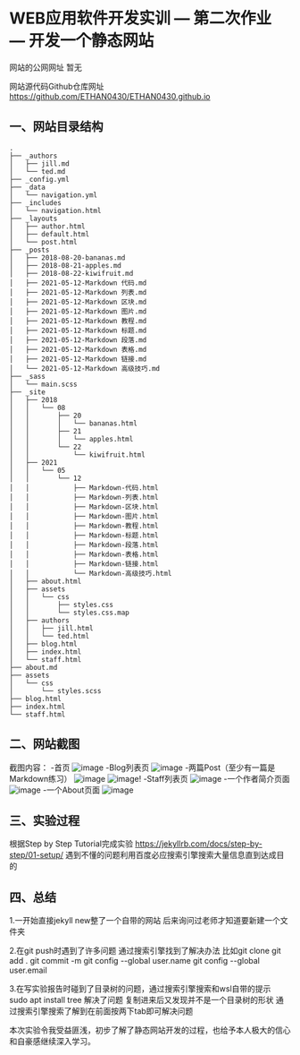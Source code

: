 # WEB应用软件开发实训 — 第二次作业 — 开发一个静态网站

网站的公网网址           暂无

网站源代码Github仓库网址 https://github.com/ETHAN0430/ETHAN0430.github.io

## 一、网站目录结构

    .
    ├── _authors
    │   ├── jill.md
    │   └── ted.md
    ├── _config.yml
    ├── _data
    │   └── navigation.yml
    ├── _includes
    │   └── navigation.html
    ├── _layouts
    │   ├── author.html
    │   ├── default.html
    │   └── post.html
    ├── _posts
    │   ├── 2018-08-20-bananas.md
    │   ├── 2018-08-21-apples.md
    │   ├── 2018-08-22-kiwifruit.md
    │   ├── 2021-05-12-Markdown 代码.md
    │   ├── 2021-05-12-Markdown 列表.md
    │   ├── 2021-05-12-Markdown 区块.md
    │   ├── 2021-05-12-Markdown 图片.md
    │   ├── 2021-05-12-Markdown 教程.md
    │   ├── 2021-05-12-Markdown 标题.md
    │   ├── 2021-05-12-Markdown 段落.md
    │   ├── 2021-05-12-Markdown 表格.md
    │   ├── 2021-05-12-Markdown 链接.md
    │   └── 2021-05-12-Markdown 高级技巧.md
    ├── _sass
    │   └── main.scss
    ├── _site
    │   ├── 2018
    │   │   └── 08
    │   │       ├── 20
    │   │       │   └── bananas.html
    │   │       ├── 21
    │   │       │   └── apples.html
    │   │       └── 22
    │   │           └── kiwifruit.html
    │   ├── 2021
    │   │   └── 05
    │   │       └── 12
    │   │           ├── Markdown-代码.html
    │   │           ├── Markdown-列表.html
    │   │           ├── Markdown-区块.html
    │   │           ├── Markdown-图片.html
    │   │           ├── Markdown-教程.html
    │   │           ├── Markdown-标题.html
    │   │           ├── Markdown-段落.html
    │   │           ├── Markdown-表格.html
    │   │           ├── Markdown-链接.html
    │   │           └── Markdown-高级技巧.html
    │   ├── about.html
    │   ├── assets
    │   │   └── css
    │   │       ├── styles.css
    │   │       └── styles.css.map
    │   ├── authors
    │   │   ├── jill.html
    │   │   └── ted.html
    │   ├── blog.html
    │   ├── index.html
    │   └── staff.html
    ├── about.md
    ├── assets
    │   └── css
    │       └── styles.scss
    ├── blog.html
    ├── index.html
    └── staff.html

## 二、网站截图
截图内容：
-首页
![image](https://user-images.githubusercontent.com/71263363/118358172-3ac82980-b5b0-11eb-9160-74b6cb394ad8.png)
-Blog列表页
![image](https://user-images.githubusercontent.com/71263363/118358182-41ef3780-b5b0-11eb-92b0-b18d4dad01c8.png)
-两篇Post（至少有一篇是Markdown练习）
![image](https://user-images.githubusercontent.com/71263363/118358211-68ad6e00-b5b0-11eb-9625-1ba78cf86373.png)
![image](https://user-images.githubusercontent.com/71263363/118358226-719e3f80-b5b0-11eb-9a79-aaff474dc6d4.png)!
-Staff列表页
![image](https://user-images.githubusercontent.com/71263363/118358249-8da1e100-b5b0-11eb-9fb3-27c5788bd7d5.png)
-一个作者简介页面
![image](https://user-images.githubusercontent.com/71263363/118358323-d3f74000-b5b0-11eb-97ff-fcb1c677aaa6.png)
-一个About页面
![image](https://user-images.githubusercontent.com/71263363/118358333-e1142f00-b5b0-11eb-940f-c2274d7f5e67.png)


## 三、实验过程
根据Step by Step Tutorial完成实验
https://jekyllrb.com/docs/step-by-step/01-setup/
遇到不懂的问题利用百度必应搜索引擎搜索大量信息直到达成目的


## 四、总结
1.一开始直接jekyll new整了一个自带的网站 后来询问过老师才知道要新建一个文件夹

2.在git push时遇到了许多问题 
  通过搜索引擎找到了解决办法
  比如git clone
      git add .
      git commit -m
      git config --global user.name
      git config --global user.email
      
3.在写实验报告时碰到了目录树的问题，通过搜索引擎搜索和wsl自带的提示 sudo apt install tree 解决了问题
  复制进来后又发现并不是一个目录树的形状 通过搜索引擎搜索了解到在前面按两下tab即可解决问题
  
本次实验令我受益匪浅，初步了解了静态网站开发的过程，也给予本人极大的信心和自豪感继续深入学习。

